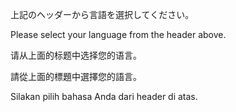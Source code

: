 上記のヘッダーから言語を選択してください。

Please select your language from the header above.

请从上面的标题中选择您的语言。

請從上面的標題中選擇您的語言。

Silakan pilih bahasa Anda dari header di atas.
